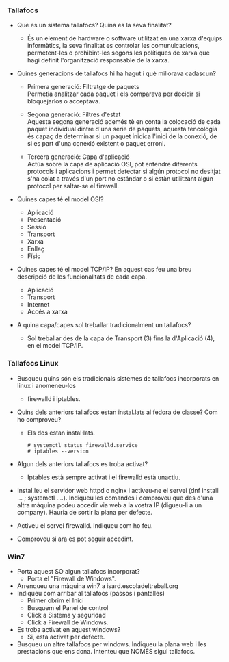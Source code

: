 ### Tallafocs
* Què es un sistema tallafocs? Quina és la seva finalitat? 
  - És un element de hardware o software utilitzat en una xarxa d'equips informàtics, la seva finalitat es controlar les comunuicacions, permetent-les o prohibint-les segons les polítiques de xarxa que hagi definit l'organització responsable de la xarxa. 

* Quines generacions de tallafocs hi ha hagut i què millorava cadascun?
  - Primera generació: Filtratge de paquets  
Permetia analitzar cada paquet i els comparava per decidir si bloquejarlos o acceptava.
  
  - Segona generació: Filtres d'estat  
Aquesta segona generació ademés tè en conta la colocació de cada paquet individual dintre d'una serie de paquets, aquesta tencología és capaç de determinar si un paquet inidica l'inici de la conexió, de si es part d'una conexió existent o paquet erroni.
  
  - Tercera generació: Capa d'aplicació  
Actúa sobre la capa de aplicació OSI, pot entendre diferents protocols i aplicacions i permet detectar si algún protocol no desitjat s'ha colat a través d'un port no estándar o si estàn utilitzant algún protocol per saltar-se el firewall.
  
  
* Quines capes té el model OSI?
  - Aplicació
  - Presentació
  - Sessió
  - Transport
  - Xarxa
  - Enllaç
  - Físic
  
* Quines capes té el model TCP/IP? En aquest cas feu una breu descripció de les funcionalitats de cada capa.
  - Aplicació
  - Transport
  - Internet
  - Accés a xarxa
  
* A quina capa/capes sol treballar tradicionalment un tallafocs?
  - Sol treballar des de la capa de Transport (3) fins la d'Aplicació (4), en el model TCP/IP.
        
### Tallafocs Linux
* Busqueu quins són els tradicionals sistemes de tallafocs incorporats en linux i anomeneu-los
  - firewalld i iptables.
* Quins dels anteriors tallafocs estan instal.lats al fedora de classe? Com ho comproveu?
  - Els dos estan instal·lats.

        # systemctl status firewalld.service          
        # iptables --version
  
* Algun dels anteriors tallafocs es troba activat?
  - Iptables està sempre activat i el firewalld està unactiu.
  
* Instal.leu el servidor web httpd o nginx i activeu-ne el servei (dnf installl ...  ; systemctl ....). Indiqueu les comandes i comproveu que des d'una altra màquina podeu accedir via web a la vostra IP (digueu-li a un company). Hauria de sortir la plana per defecte.
* Activeu el servei firewalld. Indiqueu com ho feu.
* Comproveu si ara es pot seguir accedint.
        
### Win7
* Porta aquest SO algun tallafocs incorporat?
  - Porta el "Firewall de Windows".
* Arrenqueu una màquina win7 a isard.escoladeltreball.org
* Indiqueu com arribar al tallafocs (passos i pantalles)
  - Primer obrim el Inici  
  - Busquem el Panel de control  
  - Click a Sistema y seguridad
  - Click a Firewall de Windows.
* Es troba activat en aquest windows?
  - Si, està activat per defecte.
* Busqueu un altre tallafocs per windows. Indiqueu la plana web i les prestacions que ens dona. Intenteu que NOMÉS sigui tallafocs.
